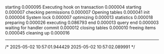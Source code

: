 starting	0.000095
Executing hook on transaction 	0.000004
starting	0.000007
checking permissions	0.000007
Opening tables	0.000041
init	0.000004
System lock	0.000007
optimizing	0.000013
statistics	0.000018
preparing	0.000026
executing	0.086793
end	0.000013
query end	0.000003
waiting for handler commit	0.000012
closing tables	0.000010
freeing items	0.000045
cleaning up	0.000016

-------------------------
/*
2025-05-02 10:57:01.944429
2025-05-02 10:57:02.089991
*/